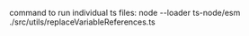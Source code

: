 command to run individual ts files: node --loader ts-node/esm ./src/utils/replaceVariableReferences.ts